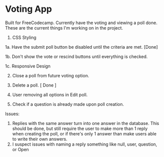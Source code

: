 # Voting App

Built for FreeCodecamp. Currently have the voting and viewing a poll done. These are the current things I'm working on in the project. 


1. CSS Styling 

1a. Have the submit poll button be disabled until the criteria are met. [Done]

1b. Don't show the vote or rescind buttons until everything is checked. 

1c. Responsive Design

2. Close a poll from future voting option.

3. Delete a poll. [ Done ]

4. User removing all options in Edit poll. 

5. Check if a question is already made upon poll creation. 

Issues:
1. Replies with the same answer turn into one answer in the database. This should be done, but still require the user to make more than 1 reply when creating the poll, or if there's only 1 answer than make users able to write their own answers.
2. I suspect issues with  naming a reply something like null, user, question, or Open